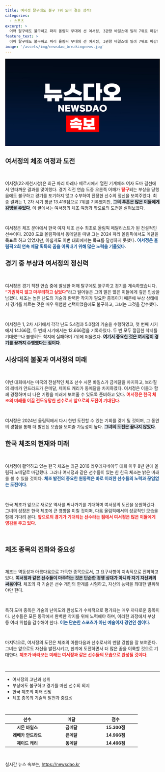 ```yaml
---
title: 여서정 탈구에도 불구 7위 도마 결승 성적!
categories:
  - 스포츠
excerpt: >
  어깨 탈구에도 불구하고 파리 올림픽 무대에 선 여서정, 3관왕 바일스에 밀려 7위로 마감! 아쉬움 속에서도 결단을 보여준 그녀의 역전 드라마를 만나보세요.
feature_text: >
  어깨 탈구에도 불구하고 파리 올림픽 무대에 선 여서정, 3관왕 바일스에 밀려 7위로 마감! 아쉬움 속에서도 결단을 보여준 그녀의 역전 드라마를 만나보세요.
image: '/assets/img/newsdao_breakingnews.jpg'
---
```


<p><img src="/assets/img/newsdao_breakingnews.jpg" alt="pcversion 속보" /></p>

<h2 data-ke-size="size26">여서정의 체조 여정과 도전</h2>

<p data-ke-size="size16">&nbsp;</p>

<p>여서정(22·제천시청)은 최근 파리 아레나 베르시에서 열린 기계체조 여자 도마 결선에서 안타까운 결과를 맞이했다. 경기 직전 연습 도중 오른쪽 어깨가 <b><span style="color: #ee2323;">탈구</span></b>되는 부상을 당했음에도 불구하고 경기를 포기하지 않고 수부하여 진정한 선수의 정신을 보여주었다. 최종 결과는 1, 2차 시기 평균 13.416점으로 7위를 기록했지만, <b><span style="background-color: #21538527;">그의 투혼은 많은 이들에게 감명을 주었다</span></b>. 이 글에서는 여서정의 체조 여정과 앞으로의 도전을 살펴보겠다.</p>

<p data-ke-size="size16">&nbsp;</p>

<p>여서정은 체조 분야에서 한국 여자 체조 선수 최초로 올림픽 메달리스트가 된 전설적인 선수이다. 2020 도쿄 올림픽에서 동메달을 따낸 그는 2024 파리 올림픽에서도 메달을 목표로 하고 있었지만, 아쉽게도 이번 대회에서는 목표를 달성하지 못했다. <b><span style="color: #1a5490;">여서정은 올림픽 2회 연속 메달 획득의 꿈을 이뤄내기 위해 많은 노력을 기울였다</span></b>.</p>

<h2 data-ke-size="size26">경기 중 부상과 여서정의 정신력</h2>

<p data-ke-size="size16">&nbsp;</p>

<p>여서정은 경기 직전 연습 중에 발생한 어깨 탈구에도 불구하고 경기를 계속하였습니다. <b><span style="color: #ee2323;">“기권하지 않고 마무리하고 싶었다”</span></b>라고 털어놓은 그의 말은 많은 이들에게 깊은 인상을 남겼다. 체조는 높은 난도의 기술과 완벽한 착지가 필요한 종목이기 때문에 부상 상태에서 경기를 치르는 것은 매우 위험한 선택이었음에도 불구하고, 그녀는 그것을 감수했다.</p>

<p data-ke-size="size16">&nbsp;</p>

<p>여서정은 1, 2차 시기에서 각각 난도 5.4점과 5.0점의 기술을 수행하였고, 첫 번째 시기에서 14.166점, 두 번째 시기에서는 12.666점을 기록하였다. 두 번 모두 깔끔한 착지를 기대했으나 불행히도 착지에 실패하며 7위에 머물렀다. <b><span style="background-color: #21538527;">여기서 중요한 것은 여서정이 경기를 끝까지 수행했다는 점이다</span></b>.</p>

<h2 data-ke-size="size26">시상대의 불꽃과 여서정의 미래</h2>

<p data-ke-size="size16">&nbsp;</p>

<p>이번 대회에서는 미국의 전설적인 체조 선수 시몬 바일스가 금메달을 차지하고, 브라질의 레베카 안드라드가 은메달, 제이드 캐리가 동메달을 차지하였다. 여서정은 이들과 함께 경쟁하며 더 나은 기량을 미래에 보여줄 수 있도록 준비하고 있다. <b><span style="color: #ee2323;">여서정은 한국 체조의 미래를 이끌 전도유망한 선수로서 앞으로의 도전이 기대된다</span></b>.</p>

<p data-ke-size="size16">&nbsp;</p>

<p>여서정은 2024년 올림픽에서 다시 한번 도전할 수 있는 기회를 갖게 될 것이며, 그 동안의 경험을 통해 더 발전된 모습을 보여줄 가능성이 높다. <b><span style="background-color: #21538527;">그녀의 도전은 끝나지 않았다</span></b>.</p>

<h2 data-ke-size="size26">한국 체조의 현재와 미래</h2>

<p data-ke-size="size16">&nbsp;</p>

<p>여서정이 활약하고 있는 한국 체조는 최근 2016 리우데자네이루 대회 이후 8년 만에 올림픽 노메달로 마감했다. 그러나 여서정과 같은 선수들이 있는 한 한국 체조는 밝은 미래를 볼 수 있을 것이다. <b><span style="color: #1a5490;">체조 발전의 중요한 원동력은 바로 이러한 선수들의 노력과 끊임없는 도전이다</span></b>.</p>

<p data-ke-size="size16">&nbsp;</p>

<p>한국 체조가 앞으로 새로운 역사를 써나가기를 기대하며 여서정의 도전을 응원하겠다. 그녀의 성장은 한국 체조에 큰 영향을 미칠 것이며, 다음 올림픽에서의 성공적인 모습을 함께 기다려 본다. <b><span style="color: #ee2323;">앞으로의 경기가 기대되는 선수라는 점에서 여서정은 많은 이들에게 영감을 주고 있다</span></b>.</p>

<p data-ke-size="size16">&nbsp;</p>

<h2 data-ke-size="size26">체조 종목의 진화와 중요성</h2>

<p data-ke-size="size16">&nbsp;</p>

<p>체조는 역동성과 아름다움으로 가득한 종목으로서, 그 요구사항이 지속적으로 진화하고 있다. <b><span style="background-color: #21538527;">여서정과 같은 선수들이 마주하는 것은 단순한 경쟁 상대가 아니라 자기 자신과의 싸움이다</span></b>. 체조의 각 기술은 선수 개인의 한계를 시험하고, 자신의 능력을 최대한 발휘해야만 한다.</p>

<p data-ke-size="size16">&nbsp;</p>

<p>특히 도마 종목은 기술의 난이도와 완성도가 수치적으로 평가되는 매우 까다로운 종목이다. 선수들은 모든 동작에서 완벽한 착지를 위해 노력해야 하며, 이러한 과정에서 부상 등 여러 위험을 감수해야 한다. <b><span style="color: #1a5490;">이는 단순한 스포츠가 아닌 예술이자 경연인 셈이다</span></b>.</p>

<p data-ke-size="size16">&nbsp;</p>

<p>마지막으로, 여서정의 도전은 체조의 아름다움과 선수로서의 멘탈 강함을 잘 보여준다. 그녀는 앞으로도 자신을 발전시키고, 한계에 도전하면서 더 많은 꿈을 이룩할 것으로 기대한다. <b><span style="color: #ee2323;">체조가 바라보는 미래는 여서정과 같은 선수들의 모습으로 완성될 것이다</span></b>.</p>

<p data-ke-size="size16">&nbsp;</p>

<hr>

<ul>
   <li>여서정의 고난과 성취</li>
   <li>부상에도 불구하고 경기를 마친 선수의 의지</li>
   <li>한국 체조의 미래 전망</li>
   <li>체조 종목의 기술적 발전과 중요성</li>
</ul>

<p data-ke-size="size16">&nbsp;</p>

<table style="width: 100%; table-layout: fixed;">
   <thead>
       <tr>
           <th style="width: 25%; text-align: center;">선수</th>
           <th style="width: 25%; text-align: center;">메달</th>
           <th style="width: 25%; text-align: center;">점수</th>
       </tr>
   </thead>
   <tbody>
       <tr>
           <td style="text-align: center; height: 17px;"><b>시몬 바일스</b></td>
           <td style="text-align: center; height: 17px;"><b>금메달</b></td>
           <td style="text-align: center; height: 17px;"><b>15.300점</b></td>
       </tr>
       <tr>
           <td style="text-align: center; height: 17px;"><b>레베카 안드라드</b></td>
           <td style="text-align: center; height: 17px;"><b>은메달</b></td>
           <td style="text-align: center; height: 17px;"><b>14.966점</b></td>
       </tr>
       <tr>
           <td style="text-align: center; height: 17px;"><b>제이드 캐리</b></td>
           <td style="text-align: center; height: 17px;"><b>동메달</b></td>
           <td style="text-align: center; height: 17px;"><b>14.466점</b></td>
       </tr>
   </tbody>
</table>

<p data-ke-size="size16">&nbsp;</p>
실시간 뉴스 속보는, <a href="https://newsdao.kr" rel="dofollow">https://newsdao.kr</a>


